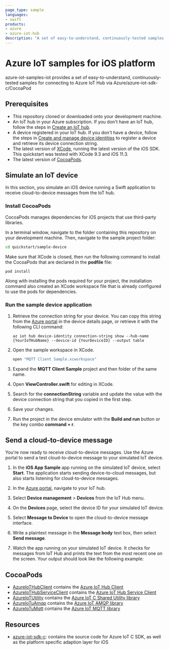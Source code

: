 ```yaml
---
page_type: sample
languages:
- swift
products:
- azure
- azure-iot-hub
description: "A set of easy-to-understand, continuously-tested samples for connecting to Azure IoT Hub via Azure/azure-iot-sdk-c/CocoaPod."
---
```


# Azure IoT samples for iOS platform

azure-iot-samples-iot provides a set of easy-to-understand, continuously-tested samples for connecting to Azure IoT Hub via Azure/azure-iot-sdk-c/CocoaPod

## Prerequisites

- This repository cloned or downloaded onto your development machine.
- An IoT hub in your Azure subscription. If you don't have an IoT hub, follow the steps in [Create an IoT hub](https://learn.microsoft.com/azure/iot-hub/iot-hub-create-through-portal).
- A device registered in your IoT hub. If you don't have a device, follow the steps in [Create and manage device identities](https://learn.microsoft.com/en-us/azure/iot-hub/create-connect-device) to register a device and retrieve its device connection string.
- The latest version of [XCode](https://developer.apple.com/xcode/), running the latest version of the iOS SDK. This quickstart was tested with XCode 9.3 and iOS 11.3.
- The latest version of [CocoaPods](https://guides.cocoapods.org/using/getting-started.html).

## Simulate an IoT device

In this section, you simulate an iOS device running a Swift application to receive cloud-to-device messages from the IoT hub. 

### Install CocoaPods

CocoaPods manages dependencies for iOS projects that use third-party libraries.

In a terminal window, navigate to the folder containing this repository on your development machine. Then, navigate to the sample project folder:

```sh
cd quickstart/sample-device
```

Make sure that XCode is closed, then run the following command to install the CocoaPods that are declared in the **podfile** file:

```sh
pod install
```

Along with installing the pods required for your project, the installation command also created an XCode workspace file that is already configured to use the pods for dependencies.

### Run the sample device application

1. Retrieve the connection string for your device. You can copy this string from the [Azure portal](https://portal.azure.com) in the device details page, or retrieve it with the following CLI command:

   ```azurecli-interactive
   az iot hub device-identity connection-string show --hub-name {YourIoTHubName} --device-id {YourDeviceID} --output table
   ```

2. Open the sample workspace in XCode.

   ```sh
   open "MQTT Client Sample.xcworkspace"
   ```

3. Expand the **MQTT Client Sample** project and then folder of the same name.  

4. Open **ViewController.swift** for editing in XCode.

5. Search for the **connectionString** variable and update the value with the device connection string that you copied in the first step.

6. Save your changes.

7. Run the project in the device emulator with the **Build and run** button or the key combo **command + r**.

## Send a cloud-to-device message

You're now ready to receive cloud-to-device messages. Use the Azure portal to send a test cloud-to-device message to your simulated IoT device.

1. In the **iOS App Sample** app running on the simulated IoT device, select **Start**. The application starts sending device-to-cloud messages, but also starts listening for cloud-to-device messages.

2. In the [Azure portal](https://portal.azure.com), navigate to your IoT hub.

3. Select **Device management** > **Devices** from the IoT Hub menu.

4. On the **Devices** page, select the device ID for your simulated IoT device.

5. Select **Message to Device** to open the cloud-to-device message interface.

6. Write a plaintext message in the **Message body** text box, then select **Send message**.

7. Watch the app running on your simulated IoT device. It checks for messages from IoT Hub and prints the text from the most recent one on the screen. Your output should look like the following example:

## CocoaPods

* [AzureIoTHubClient](https://cocoapods.org/pods/AzureIoTHubClient) contains the [Azure IoT Hub Client](https://github.com/azure/azure-iot-sdk-c)
* [AzureIoTHubServiceClient](https://cocoapods.org/pods/AzureIoTHubServiceClient) contains the [Azure IoT Hub Service Client](https://github.com/azure/azure-iot-sdk-c)
* [AzureIoTUtility](https://cocoapods.org/pods/AzureIoTUtility) contains the [Azure IoT C Shared Utility library](https://github.com/Azure/azure-c-shared-utility)
* [AzureIoTuAmqp](https://cocoapods.org/pods/AzureIoTuAmqp) contains the [Azure IoT AMQP library](https://github.com/Azure/azure-uamqp-c)
* [AzureIoTuMqtt](https://cocoapods.org/pods/AzureIoTuMqtt) contains the [Azure IoT MQTT library](https://github.com/Azure/azure-umqtt-c)

## Resources

- [azure-iot-sdk-c](https://github.com/Azure/azure-iot-sdk-c): contains the source code for Azure IoT C SDK, as well as the platform specific adaption layer for iOS

